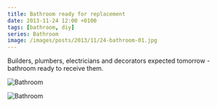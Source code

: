 ```yaml
---
title: Bathroom ready for replacement
date: 2013-11-24 12:00 +0100
tags: [bathroom, diy]
series: Bathroom
image: /images/posts/2013/11/24-bathroom-01.jpg
---
```


Builders, plumbers, electricians and decorators expected tomorrow - bathroom ready to receive them.

![Bathroom](/images/posts/2013/11/24-bathroom-01.jpg)

![Bathroom](/images/posts/2013/11/24-bathroom-02.jpg)
